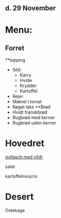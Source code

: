 ## d. 29 November

# **Menu:**

## Forret
**topping
- Sild:
	- Karry
	- Hvide
	- Krydder
	- Kartoffel
- Rejer
- Makrel i tomat
- Røget laks
**Brød
- Hvidt franskbrød
- Rugbrød med kerner
- Rugbrød uden kerner
# Hovedret

[gullasch med vildt](https://grillamok.dk/recipes/gullasch/) 

salat

kartoffelmos/ris
# Desert 

Ostekage